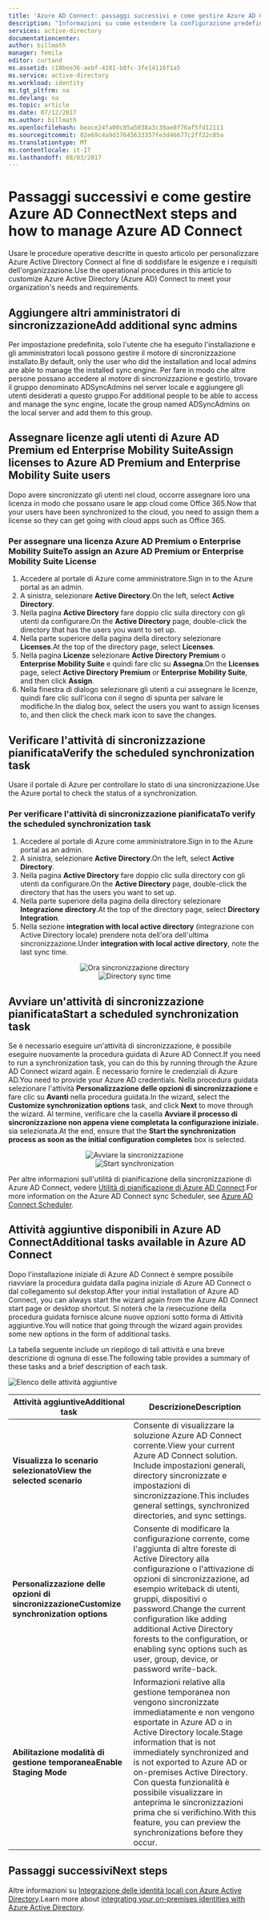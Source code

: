 ```yaml
---
title: 'Azure AD Connect: passaggi successivi e come gestire Azure AD Connect | Microsoft Docs'
description: "Informazioni su come estendere la configurazione predefinita e attività operative per Azure AD Connect."
services: active-directory
documentationcenter: 
author: billmath
manager: femila
editor: curtand
ms.assetid: c18bee36-aebf-4281-b8fc-3fe14116f1a5
ms.service: active-directory
ms.workload: identity
ms.tgt_pltfrm: na
ms.devlang: na
ms.topic: article
ms.date: 07/12/2017
ms.author: billmath
ms.openlocfilehash: beace24fa00c85a5038a3c39ae8f76af5fd12111
ms.sourcegitcommit: 02e69c4a9d17645633357fe3d46677c2ff22c85a
ms.translationtype: MT
ms.contentlocale: it-IT
ms.lasthandoff: 08/03/2017
---
```

# <a name="next-steps-and-how-to-manage-azure-ad-connect"></a><span data-ttu-id="c12e2-103">Passaggi successivi e come gestire Azure AD Connect</span><span class="sxs-lookup"><span data-stu-id="c12e2-103">Next steps and how to manage Azure AD Connect</span></span>
<span data-ttu-id="c12e2-104">Usare le procedure operative descritte in questo articolo per personalizzare Azure Active Directory Connect al fine di soddisfare le esigenze e i requisiti dell'organizzazione.</span><span class="sxs-lookup"><span data-stu-id="c12e2-104">Use the operational procedures in this article to customize Azure Active Directory (Azure AD) Connect to meet your organization's needs and requirements.</span></span>  

## <a name="add-additional-sync-admins"></a><span data-ttu-id="c12e2-105">Aggiungere altri amministratori di sincronizzazione</span><span class="sxs-lookup"><span data-stu-id="c12e2-105">Add additional sync admins</span></span>
<span data-ttu-id="c12e2-106">Per impostazione predefinita, solo l'utente che ha eseguito l'installazione e gli amministratori locali possono gestire il motore di sincronizzazione installato.</span><span class="sxs-lookup"><span data-stu-id="c12e2-106">By default, only the user who did the installation and local admins are able to manage the installed sync engine.</span></span> <span data-ttu-id="c12e2-107">Per fare in modo che altre persone possano accedere al motore di sincronizzazione e gestirlo, trovare il gruppo denominato ADSyncAdmins nel server locale e aggiungere gli utenti desiderati a questo gruppo.</span><span class="sxs-lookup"><span data-stu-id="c12e2-107">For additional people to be able to access and manage the sync engine, locate the group named ADSyncAdmins on the local server and add them to this group.</span></span>

## <a name="assign-licenses-to-azure-ad-premium-and-enterprise-mobility-suite-users"></a><span data-ttu-id="c12e2-108">Assegnare licenze agli utenti di Azure AD Premium ed Enterprise Mobility Suite</span><span class="sxs-lookup"><span data-stu-id="c12e2-108">Assign licenses to Azure AD Premium and Enterprise Mobility Suite users</span></span>
<span data-ttu-id="c12e2-109">Dopo avere sincronizzato gli utenti nel cloud, occorre assegnare loro una licenza in modo che possano usare le app cloud come Office 365.</span><span class="sxs-lookup"><span data-stu-id="c12e2-109">Now that your users have been synchronized to the cloud, you need to assign them a license so they can get going with cloud apps such as Office 365.</span></span>

### <a name="to-assign-an-azure-ad-premium-or-enterprise-mobility-suite-license"></a><span data-ttu-id="c12e2-110">Per assegnare una licenza Azure AD Premium o Enterprise Mobility Suite</span><span class="sxs-lookup"><span data-stu-id="c12e2-110">To assign an Azure AD Premium or Enterprise Mobility Suite License</span></span>

1. <span data-ttu-id="c12e2-111">Accedere al portale di Azure come amministratore.</span><span class="sxs-lookup"><span data-stu-id="c12e2-111">Sign in to the Azure portal as an admin.</span></span>
2. <span data-ttu-id="c12e2-112">A sinistra, selezionare **Active Directory**.</span><span class="sxs-lookup"><span data-stu-id="c12e2-112">On the left, select **Active Directory**.</span></span>
3. <span data-ttu-id="c12e2-113">Nella pagina **Active Directory** fare doppio clic sulla directory con gli utenti da configurare.</span><span class="sxs-lookup"><span data-stu-id="c12e2-113">On the **Active Directory** page, double-click the directory that has the users you want to set up.</span></span>
4. <span data-ttu-id="c12e2-114">Nella parte superiore della pagina della directory selezionare **Licenses**.</span><span class="sxs-lookup"><span data-stu-id="c12e2-114">At the top of the directory page, select **Licenses**.</span></span>
5. <span data-ttu-id="c12e2-115">Nella pagina **Licenze** selezionare **Active Directory Premium** o **Enterprise Mobility Suite** e quindi fare clic su **Assegna**.</span><span class="sxs-lookup"><span data-stu-id="c12e2-115">On the **Licenses** page, select **Active Directory Premium** or **Enterprise Mobility Suite**, and then click **Assign**.</span></span>
6. <span data-ttu-id="c12e2-116">Nella finestra di dialogo selezionare gli utenti a cui assegnare le licenze, quindi fare clic sull'icona con il segno di spunta per salvare le modifiche.</span><span class="sxs-lookup"><span data-stu-id="c12e2-116">In the dialog box, select the users you want to assign licenses to, and then click the check mark icon to save the changes.</span></span>

## <a name="verify-the-scheduled-synchronization-task"></a><span data-ttu-id="c12e2-117">Verificare l'attività di sincronizzazione pianificata</span><span class="sxs-lookup"><span data-stu-id="c12e2-117">Verify the scheduled synchronization task</span></span>
<span data-ttu-id="c12e2-118">Usare il portale di Azure per controllare lo stato di una sincronizzazione.</span><span class="sxs-lookup"><span data-stu-id="c12e2-118">Use the Azure portal to check the status of a synchronization.</span></span>

### <a name="to-verify-the-scheduled-synchronization-task"></a><span data-ttu-id="c12e2-119">Per verificare l'attività di sincronizzazione pianificata</span><span class="sxs-lookup"><span data-stu-id="c12e2-119">To verify the scheduled synchronization task</span></span>
1. <span data-ttu-id="c12e2-120">Accedere al portale di Azure come amministratore.</span><span class="sxs-lookup"><span data-stu-id="c12e2-120">Sign in to the Azure portal as an admin.</span></span>
2. <span data-ttu-id="c12e2-121">A sinistra, selezionare **Active Directory**.</span><span class="sxs-lookup"><span data-stu-id="c12e2-121">On the left, select **Active Directory**.</span></span>
3. <span data-ttu-id="c12e2-122">Nella pagina **Active Directory** fare doppio clic sulla directory con gli utenti da configurare.</span><span class="sxs-lookup"><span data-stu-id="c12e2-122">On the **Active Directory** page, double-click the directory that has the users you want to set up.</span></span>
4. <span data-ttu-id="c12e2-123">Nella parte superiore della pagina della directory selezionare **Integrazione directory**.</span><span class="sxs-lookup"><span data-stu-id="c12e2-123">At the top of the directory page, select **Directory Integration**.</span></span>
5. <span data-ttu-id="c12e2-124">Nella sezione **integration with local active directory** (integrazione con Active Directory locale) prendere nota dell'ora dell'ultima sincronizzazione.</span><span class="sxs-lookup"><span data-stu-id="c12e2-124">Under **integration with local active directory**, note the last sync time.</span></span>

<span data-ttu-id="c12e2-125"><center>![Ora sincronizzazione directory](./media/active-directory-aadconnect-whats-next/verify.png)</center></span><span class="sxs-lookup"><span data-stu-id="c12e2-125"><center>![Directory sync time](./media/active-directory-aadconnect-whats-next/verify.png)</center></span></span>

## <a name="start-a-scheduled-synchronization-task"></a><span data-ttu-id="c12e2-126">Avviare un'attività di sincronizzazione pianificata</span><span class="sxs-lookup"><span data-stu-id="c12e2-126">Start a scheduled synchronization task</span></span>
<span data-ttu-id="c12e2-127">Se è necessario eseguire un'attività di sincronizzazione, è possibile eseguire nuovamente la procedura guidata di Azure AD Connect.</span><span class="sxs-lookup"><span data-stu-id="c12e2-127">If you need to run a synchronization task, you can do this by running through the Azure AD Connect wizard again.</span></span>  <span data-ttu-id="c12e2-128">È necessario fornire le credenziali di Azure AD.</span><span class="sxs-lookup"><span data-stu-id="c12e2-128">You need to provide your Azure AD credentials.</span></span>  <span data-ttu-id="c12e2-129">Nella procedura guidata selezionare l'attività **Personalizzazione delle opzioni di sincronizzazione** e fare clic su **Avanti** nella procedura guidata.</span><span class="sxs-lookup"><span data-stu-id="c12e2-129">In the wizard, select the **Customize synchronization options** task, and click **Next** to move through the wizard.</span></span> <span data-ttu-id="c12e2-130">Al termine, verificare che la casella **Avviare il processo di sincronizzazione non appena viene completata la configurazione iniziale.** sia selezionata.</span><span class="sxs-lookup"><span data-stu-id="c12e2-130">At the end, ensure that the **Start the synchronization process as soon as the initial configuration completes** box is selected.</span></span>

<span data-ttu-id="c12e2-131"><center>![Avviare la sincronizzazione](./media/active-directory-aadconnect-whats-next/startsynch.png)</center></span><span class="sxs-lookup"><span data-stu-id="c12e2-131"><center>![Start synchronization](./media/active-directory-aadconnect-whats-next/startsynch.png)</center></span></span>

<span data-ttu-id="c12e2-132">Per altre informazioni sull'utilità di pianificazione della sincronizzazione di Azure AD Connect, vedere [Utilità di pianificazione di Azure AD Connect](active-directory-aadconnectsync-feature-scheduler.md).</span><span class="sxs-lookup"><span data-stu-id="c12e2-132">For more information on the Azure AD Connect sync Scheduler, see [Azure AD Connect Scheduler](active-directory-aadconnectsync-feature-scheduler.md).</span></span>

## <a name="additional-tasks-available-in-azure-ad-connect"></a><span data-ttu-id="c12e2-133">Attività aggiuntive disponibili in Azure AD Connect</span><span class="sxs-lookup"><span data-stu-id="c12e2-133">Additional tasks available in Azure AD Connect</span></span>
<span data-ttu-id="c12e2-134">Dopo l'installazione iniziale di Azure AD Connect è sempre possibile riavviare la procedura guidata dalla pagina iniziale di Azure AD Connect o dal collegamento sul dekstop.</span><span class="sxs-lookup"><span data-stu-id="c12e2-134">After your initial installation of Azure AD Connect, you can always start the wizard again from the Azure AD Connect start page or desktop shortcut.</span></span>  <span data-ttu-id="c12e2-135">Si noterà che la riesecuzione della procedura guidata fornisce alcune nuove opzioni sotto forma di Attività aggiuntive.</span><span class="sxs-lookup"><span data-stu-id="c12e2-135">You will notice that going through the wizard again provides some new options in the form of additional tasks.</span></span>  

<span data-ttu-id="c12e2-136">La tabella seguente include un riepilogo di tali attività e una breve descrizione di ognuna di esse.</span><span class="sxs-lookup"><span data-stu-id="c12e2-136">The following table provides a summary of these tasks and a brief description of each task.</span></span>

![Elenco delle attività aggiuntive](./media/active-directory-aadconnect-whats-next/addtasks.png)

| <span data-ttu-id="c12e2-138">Attività aggiuntive</span><span class="sxs-lookup"><span data-stu-id="c12e2-138">Additional task</span></span> | <span data-ttu-id="c12e2-139">Descrizione</span><span class="sxs-lookup"><span data-stu-id="c12e2-139">Description</span></span> |
| --- | --- |
| <span data-ttu-id="c12e2-140">**Visualizza lo scenario selezionato**</span><span class="sxs-lookup"><span data-stu-id="c12e2-140">**View the selected scenario**</span></span> |<span data-ttu-id="c12e2-141">Consente di visualizzare la soluzione Azure AD Connect corrente.</span><span class="sxs-lookup"><span data-stu-id="c12e2-141">View your current Azure AD Connect solution.</span></span>  <span data-ttu-id="c12e2-142">Include impostazioni generali, directory sincronizzate e impostazioni di sincronizzazione.</span><span class="sxs-lookup"><span data-stu-id="c12e2-142">This includes general settings, synchronized directories, and sync settings.</span></span> |
| <span data-ttu-id="c12e2-143">**Personalizzazione delle opzioni di sincronizzazione**</span><span class="sxs-lookup"><span data-stu-id="c12e2-143">**Customize synchronization options**</span></span> |<span data-ttu-id="c12e2-144">Consente di modificare la configurazione corrente, come l'aggiunta di altre foreste di Active Directory alla configurazione o l'attivazione di opzioni di sincronizzazione, ad esempio writeback di utenti, gruppi, dispositivi o password.</span><span class="sxs-lookup"><span data-stu-id="c12e2-144">Change the current configuration like adding additional Active Directory forests to the configuration, or enabling sync options such as user, group, device, or password write-back.</span></span> |
| <span data-ttu-id="c12e2-145">**Abilitazione modalità di gestione temporanea**</span><span class="sxs-lookup"><span data-stu-id="c12e2-145">**Enable Staging Mode**</span></span> |<span data-ttu-id="c12e2-146">Informazioni relative alla gestione temporanea non vengono sincronizzate immediatamente e non vengono esportate in Azure AD o in Active Directory locale.</span><span class="sxs-lookup"><span data-stu-id="c12e2-146">Stage information that is not immediately synchronized and is not exported to Azure AD or on-premises Active Directory.</span></span>  <span data-ttu-id="c12e2-147">Con questa funzionalità è possibile visualizzare in anteprima le sincronizzazioni prima che si verifichino.</span><span class="sxs-lookup"><span data-stu-id="c12e2-147">With this feature, you can preview the synchronizations before they occur.</span></span> |

## <a name="next-steps"></a><span data-ttu-id="c12e2-148">Passaggi successivi</span><span class="sxs-lookup"><span data-stu-id="c12e2-148">Next steps</span></span>
<span data-ttu-id="c12e2-149">Altre informazioni su [Integrazione delle identità locali con Azure Active Directory](active-directory-aadconnect.md).</span><span class="sxs-lookup"><span data-stu-id="c12e2-149">Learn more about [integrating your on-premises identities with Azure Active Directory](active-directory-aadconnect.md).</span></span>
